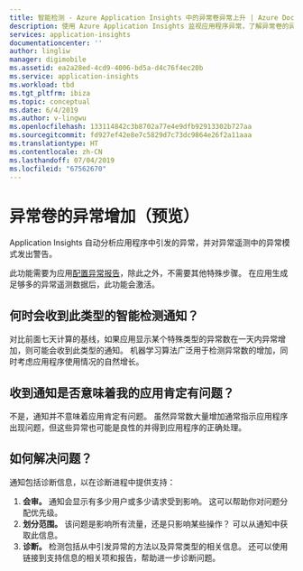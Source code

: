 ```yaml
---
title: 智能检测 - Azure Application Insights 中的异常卷异常上升 | Azure Docs
description: 使用 Azure Application Insights 监视应用程序异常，了解异常卷的异常模式。
services: application-insights
documentationcenter: ''
author: lingliw
manager: digimobile
ms.assetid: ea2a28ed-4cd9-4006-bd5a-d4c76f4ec20b
ms.service: application-insights
ms.workload: tbd
ms.tgt_pltfrm: ibiza
ms.topic: conceptual
ms.date: 6/4/2019
ms.author: v-lingwu
ms.openlocfilehash: 133114842c3b8702a77e4e9dfb92913302b727aa
ms.sourcegitcommit: fd927ef42e8e7c5829d7c73dc9864e26f2a11aaa
ms.translationtype: HT
ms.contentlocale: zh-CN
ms.lasthandoff: 07/04/2019
ms.locfileid: "67562670"
---
```

# <a name="abnormal-rise-in-exception-volume-preview"></a>异常卷的异常增加（预览）

Application Insights 自动分析应用程序中引发的异常，并对异常遥测中的异常模式发出警告。

此功能需要为应用[配置异常报告](/azure-monitor/app/asp-net-exceptions#set-up-exception-reporting)，除此之外，不需要其他特殊步骤。 在应用生成足够多的异常遥测数据后，此功能会激活。

## <a name="when-would-i-get-this-type-of-smart-detection-notification"></a>何时会收到此类型的智能检测通知？
对比前面七天计算的基线，如果应用显示某个特殊类型的异常数在一天内异常增加，则可能会收到此类型的通知。
机器学习算法广泛用于检测异常数的增加，同时考虑应用程序使用情况的自然增长。

## <a name="does-my-app-definitely-have-a-problem"></a>收到通知是否意味着我的应用肯定有问题？
不是，通知并不意味着应用肯定有问题。 虽然异常数大量增加通常指示应用程序出现问题，但这些异常也可能是良性的并得到应用程序的正确处理。

## <a name="how-do-i-fix-it"></a>如何解决问题？
通知包括诊断信息，以在诊断进程中提供支持：
1. **会审。** 通知会显示有多少用户或多少请求受到影响。 这可以帮助你对问题分配优先级。
2. **划分范围。** 该问题是影响所有流量，还是只影响某些操作？ 可以从通知中获取此信息。
3. **诊断。** 检测包括从中引发异常的方法以及异常类型的相关信息。 还可以使用链接到支持信息的相关项和报告，帮助进一步诊断问题。



